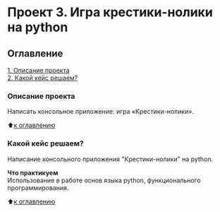 # Проект 3. Игра крестики-нолики на python

## Оглавление  
[1. Описание проекта](https://github.com/EvgenyRomanov/home_task_B5.6/blob/main/README.md#описание-проекта)  
[2. Какой кейс решаем?](https://github.com/EvgenyRomanov/home_task_B5.6/blob/main/README.md#какой-кейс-решаем)  
    


### Описание проекта    
Написать консольное приложение: игра «Крестики-нолики».

:arrow_up:[к оглавлению](https://github.com/EvgenyRomanov/home_task_B5.6/blob/main/README.md#оглавление)


### Какой кейс решаем?    
Написание консольного приложения "Крестики-нолики" на python.


**Что практикуем**     
Использование в работе основ языка python, функционального программирования.

:arrow_up:[к оглавлению](https://github.com/EvgenyRomanov/home_task_B5.6/blob/main/README.md#оглавление)

